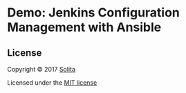# Demo: Jenkins Configuration Management with Ansible

## License

Copyright &copy; 2017 [Solita](https://www.solita.fi/)

Licensed under the [MIT license](LICENSE.txt)
